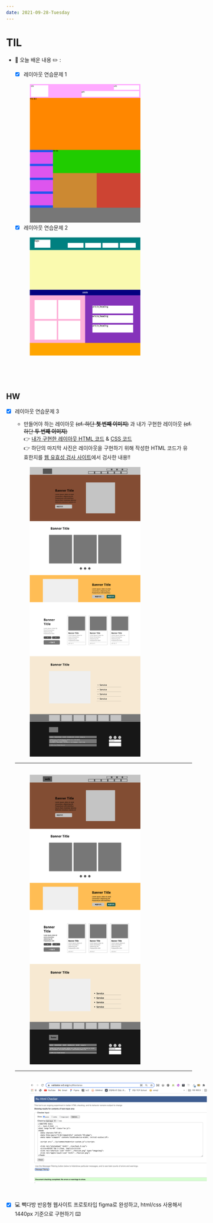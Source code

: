 ```yaml
---
date: 2021-09-28-Tuesday
---
```


# TIL
- 📝 오늘 배운 내용 ✏️ : 
  - [x] 레이아웃 연습문제 1   
  <br />
  <img src="./images/layout_exercise_1.png" alt="레이아웃 연습문제 1" width="300px" style="padding-left: 40px;"/>
  <br />

  - [x] 레이아웃 연습문제 2      
  <br />
  <img src="./images/layout_exercise_2.png" alt="레이아웃 연습문제 2" width="300px" style="padding-left: 40px;"/>
<br />


<br /> 
<br />

## HW
  - [x] 레이아웃 연습문제 3      
    - 만들어야 하는 레이아웃 ~~(cf. 하단 **첫 번째 이미지**)~~ 과 내가 구현한 레이아웃 ~~(cf. 하단 **두 번째 이미지**)~~        
      👉 [내가 구현한 레이아웃 HTML 코드](https://github.com/ekfka4863/frontEndCourse_210901/blob/main/test/test_3/html/test_3.html) & [CSS 코드](https://github.com/ekfka4863/frontEndCourse_210901/blob/main/test/test_3/css/test_3.css)       
      👉 하단의 마지막 사진은 레이아웃을 구현하기 위해 작성한 HTML 코드가 유효한지를 [웹 유효성 검사 사이트](https://validator.w3.org/)에서 검사한 내용!!       

    <br />
    <img src="./images/layout_exercise_3_1.png" alt="레이아웃 연습문제 3 원본 캡쳐사진" width="300px" style="padding-left: 40px;"/>
    <br />
    <hr />
    <br />
    <img src="./images/layout_exercise_3_2_2.png" alt="레이아웃 연습문제 3 구현한 모습" width="300px" style="padding-left: 40px;"/>
    <br />
    <hr />
    <br />
    <img src="./images/validator.png" alt="레이아웃 연습문제 3 html 코드 validator에서 코드 유효성 검사" width="500px" style="padding-left: 40px;"/>

<br /> 

- [x] 💻 빽다방 반응형 웹사이트 프로토타입 figma로 완성하고, html/css 사용해서 1440px 기준으로 구현하기 ⌨️    

<br /> 
<br />

<!-- ---

<details>
<summary>CLICK ME!</summary>  

- cf.  
  -

</detials>   -->



